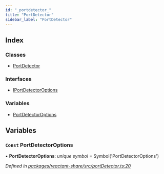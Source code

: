 ```yaml
---
id: "_portdetector_"
title: "PortDetector"
sidebar_label: "PortDetector"
---
```


## Index

### Classes

* [PortDetector](../classes/_portdetector_.portdetector.md)

### Interfaces

* [IPortDetectorOptions](../interfaces/_portdetector_.iportdetectoroptions.md)

### Variables

* [PortDetectorOptions](_portdetector_.md#const-portdetectoroptions)

## Variables

### `Const` PortDetectorOptions

• **PortDetectorOptions**: *unique symbol* = Symbol('PortDetectorOptions')

*Defined in [packages/reactant-share/src/portDetector.ts:20](https://github.com/unadlib/reactant/blob/5a9891fd/packages/reactant-share/src/portDetector.ts#L20)*
